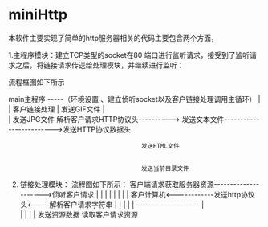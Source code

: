 # miniHttp
本软件主要实现了简单的http服务器相关的代码主要包含两个方面，

1.主程序模块：建立TCP类型的socket在80 端口进行监听请求，接受到了监听请求之后，将链接请求传送给处理模块，并继续进行监听：

流程框图如下所示
   
   
   main主程序      -----（环境设置 、建立侦听socket以及客户链接处理调用主循环）
        |
        |
    客户链接处理
        |                                 发送GIF文件
        |                               
        |                                 发送JPG文件
      解析客户请求HTTP协议头---------->
                                        发送文本文件------------------------->发送HTTP协议数据头
                                          
                                         发送HTML文件
                                         
                                         
                                         发送当前目录文件
                                          
                                          
                                          
                                          
                                          
                                          

2. 链接处理模块：
流程图如下所示：
                 客户端请求获取服务器资源--------------------->侦听客户请求
                            |                                        |
                            |                                        |
                            |                                        |
                            |                                        |
                        客户计算机<------------发送http协议头<----解析客户请求字符串
                                |                                       |
                                |                                       |
                                | ------------------                -   |  
                                                  |                     |
                                                  |                     |
                                              发送资源数据       读取客户请求资源
                        
                        
                        
                        
                        
                    


